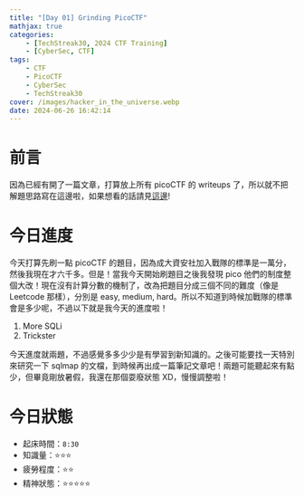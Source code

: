 ```yaml
---
title: "[Day 01] Grinding PicoCTF"
mathjax: true
categories:
    - [TechStreak30, 2024 CTF Training]
    - [CyberSec, CTF]
tags:
    - CTF
    - PicoCTF
    - CyberSec
    - TechStreak30
cover: /images/hacker_in_the_universe.webp
date: 2024-06-26 16:42:14
---
```


# 前言

因為已經有開了一篇文章，打算放上所有 picoCTF 的 writeups 了，所以就不把解題思路寫在這邊啦，如果想看的話請見[這邊](https://cx330.tw/CyberSec/CTF/All-in-One%20PicoCTF-Writeups/)!

# 今日進度

今天打算先刷一點 picoCTF 的題目，因為成大資安社加入戰隊的標準是一萬分，然後我現在才六千多。但是！當我今天開始刷題目之後我發現 pico 他們的制度整個大改！現在沒有計算分數的機制了，改為把題目分成三個不同的難度（像是 Leetcode 那樣），分別是 easy, medium, hard。所以不知道到時候加戰隊的標準會是多少呢，不過以下就是我今天的進度啦！

1. More SQLi
2. Trickster

今天進度就兩題，不過感覺多多少少是有學習到新知識的。之後可能要找一天特別來研究一下 sqlmap 的文檔，到時候再出成一篇筆記文章吧！兩題可能聽起來有點少，但畢竟剛放暑假，我還在那個耍廢狀態 XD，慢慢調整啦！

# 今日狀態

-   起床時間：`8:30`
-   知識量：⭐⭐⭐
-   疲勞程度：⭐⭐
-   精神狀態：⭐⭐⭐⭐⭐
